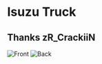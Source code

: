 # Isuzu Truck
## Thanks zR_CrackiiN
![Front](https://user-images.githubusercontent.com/57457139/208268043-58b03c42-6711-4063-983f-f22f1335ebe7.jpg)
![Back](https://user-images.githubusercontent.com/57457139/208268046-48c5b34b-5c70-4ef2-9411-781695362dc2.jpg)

